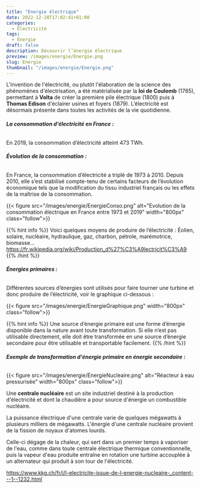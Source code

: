 ```yaml
---
title: "Energie électrique"
date: 2022-12-28T17:02:41+01:00
categories:
  - Electricité
tags:
  - Energie
draft: false
description: Découvrir l’énergie électrique
preview: /images/energie/Energie.png
slug: Energie
thumbnail: "/images/energie/Energie.png"
---
```


L'invention de l'électricité, ou plutôt l'élaboration de la science des phénomènes d'électrisation, a été matérialisée par la **loi de Coulomb** (1785), permettant à **Volta** de créer la première pile électrique (1800) puis à **Thomas Edison** d'éclairer usines et foyers (1879). <!--more--> 
L’électricité est désormais présente dans toutes les activités de la vie quotidienne.

###### __La consommation d'électricité en France :__

En 2019, la consommation d’électricité atteint 473 TWh.

###### __Évolution de la consommation :__

En France, la consommation d’électricité a triplé de 1973 à 2010. Depuis 2010, elle s’est stabilisé compte-tenu de certains facteurs de l’évolution économique tels que la modification du tissu industriel français ou les effets de la maîtrise de la consommation.

{{< figure src="/images/energie/EnergieConso.png" alt="Evolution de la consommation électrique en France entre 1973 et 2019" width="800px" class="follow">}}

{{% hint info %}}
Voici quelques moyens de produire de l’électricité :
Éolien, solaire, nucléaire, hydraulique, gaz, charbon, pétrole, marémotrice, biomasse…
https://fr.wikipedia.org/wiki/Production_d%27%C3%A9lectricit%C3%A9
{{% /hint %}}

###### __Énergies primaires :__

Différentes sources d’énergies sont utilisés pour faire tourner une turbine et donc produire de l’électricité, voir le graphique ci-dessous :

{{< figure src="/images/energie/EnergieGraphique.png" width="800px" class="follow">}}

{{% hint info %}}
Une source d’énergie primaire est une forme d’énergie disponible dans la nature avant toute transformation. Si elle n’est pas utilisable directement, elle doit être transformée en une source d’énergie secondaire pour être utilisable et transportable facilement.
{{% /hint %}}

###### __Exemple de transformation d'énergie primaire en énergie secondaire :__

{{< figure src="/images/energie/EnergieNucleaire.png" alt="Réacteur à eau pressurisée" width="800px" class="follow">}}

Une **centrale nucléaire** est un site industriel destiné à la production d'électricité et dont la chaudière a pour source d'énergie un combustible nucléaire.

La puissance électrique d'une centrale varie de quelques mégawatts à plusieurs milliers de mégawatts.
L'énergie d'une centrale nucléaire provient de la fission de noyaux d'atomes lourds.

Celle-ci dégage de la chaleur, qui sert dans un premier temps à vaporiser de l'eau, comme dans toute centrale électrique thermique conventionnelle, puis la vapeur d'eau produite entraîne en rotation une turbine accouplée à un alternateur qui produit
à son tour de l'électricité.

https://www.kkg.ch/fr/i/l-electricite-issue-de-l-energie-nucleaire-_content---1--1232.html

